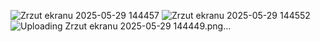 ![Zrzut ekranu 2025-05-29 144457](https://github.com/user-attachments/assets/644f61f2-1ad4-4f57-8f21-fee894415e8e)
![Zrzut ekranu 2025-05-29 144552](https://github.com/user-attachments/assets/7e60ed38-2541-4e55-97f4-f3fb349c5563)
![Uploading Zrzut ekranu 2025-05-29 144449.png…]()
